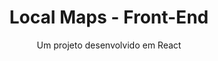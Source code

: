 <h1 align="center">Local Maps - Front-End</h1>

<p align="center">Um projeto desenvolvido em React</p>